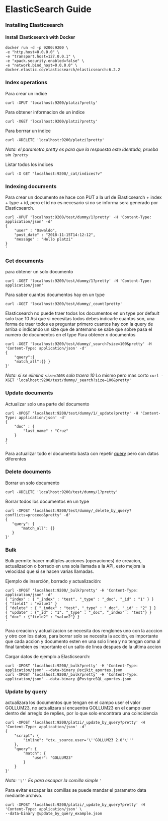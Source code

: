 # ElasticSearch Guide
### Installing Elasticsearch
#### Install Elasticsearch with Docker
~~~
docker run -d -p 9200:9200 \
-e "http.host=0.0.0.0" \
-e "transport.host=127.0.0.1" \
-e "xpack.security.enabled=false" \
-e "network.bind_host=0.0.0.0" \
docker.elastic.co/elasticsearch/elasticsearch:6.2.2
~~~

### Index operations

Para crear un indice
~~~
curl -XPUT 'localhost:9200/platzi?pretty'
~~~
Para obtener informacion de un indice
~~~
curl -XGET 'localhost:9200/platzi?pretty'
~~~
Para borrrar un indice
~~~
curl -XDELETE 'localhost:9200/platzi?pretty'
~~~
*Nota: el parametro pretty es para que la respuesta este identada, prueba sin `?pretty`*

Listar todos los indices
~~~
curl -X GET "localhost:9200/_cat/indices?v"
~~~

### Indexing documents
Para crear un documento se hace con PUT a la url de Elasticsearch + index + type + id, pero el id no es necesario si no se informa sera generado por Elasticsearch.

~~~
curl -XPUT 'localhost:9200/test/dummy/1?pretty' -H 'Content-Type: application/json' -d'
{
    "user" : "Oswaldo",
    "post_date" : "2018-11-15T14:12:12",
    "message" : "Hello platzi"
}
'
~~~
### Get documents
para obtener un solo documento

~~~
curl -XGET 'localhost:9200/test/dummy/1?pretty' -H 'Content-Type: application/json'
~~~
Para saber cuantos documentos hay en un type
~~~
curl -XGET 'localhost:9200/test/dummy/_count?pretty'
~~~

Elasticsearch no puede traer todos los documentos en un type por default solo trae 10
Asi que si necesitas todos debes indicarle cuantos son, una forma de traer todos es preguntar primero
cuantos hay con la query de arriba o indicando un size que de antemano se sabe que
sobre pasa el numero de documentos en el type
Para obtener *n* documentos
~~~
curl -XGET 'localhost:9200/test/dummy/_search?size=100&pretty' -H 'Content-Type: application/json' -d'
{
	"query":{
	"match_all":{} }
}'
~~~
*Nota: si se elimina `size=100&` solo traera 10*
Lo mismo pero mas corto
`curl -XGET 'localhost:9200/test/dummy/_search?size=100&pretty'`
### Update documents
Actualizar solo una parte del documento
~~~
curl -XPOST 'localhost:9200/test/dummy/1/_update?pretty' -H 'Content-Type: application/json' -d'
{
    "doc" : {
        "last_name" : "Cruz"
    }
}
'
~~~
Para actualizar todo el documento basta con repetir [query](#indexing-documents) pero con datos diferentes
### Delete documents
Borrar un solo documento
~~~
curl -XDELETE 'localhost:9200/test/dummy/1?pretty'
~~~
Borrar todos los documentos en un type
~~~
curl -XPOST 'localhost:9200/test/dummy/_delete_by_query?conflicts=proceed&pretty' -d'
{
   "query": {
       "match_all": {}
   }
}'
~~~
### Bulk
Bulk permite hacer multiples acciones (operaciones) de creacion, actualizacion o borrado en una sola llamada a la API, esto mejora la velocidad que si se hacen varias llamadas.

Ejemplo de inserción, borrado y actualización:
~~~
curl -XPOST 'localhost:9200/_bulk?pretty' -H 'Content-Type: application/json' -d'
{ "index" : { "_index" : "test", "_type" : "_doc", "_id" : "1" } }
{ "field1" : "value1" }
{ "delete" : { "_index" : "test", "_type" : "_doc", "_id" : "2" } }
{ "update" : {"_id" : "1", "_type" : "_doc", "_index" : "test"} }
{ "doc" : {"field2" : "value2"} }
'
~~~
Para creacion y actualizacion se necesita dos renglones uno con la acccion y otro con los datos, para borrar solo se necesita la acción, es importante que cada accion y documento esten en una solo linea y no tengan coma al final tambien es importante el un salto de linea despues de la ultima accion

Cargar datos de ejemplo a Elasticsearch:
~~~~
curl -XPOST 'localhost:9200/_bulk?pretty' -H 'Content-Type: application/json' --data-binary @scikit_aportes.json
curl -XPOST 'localhost:9200/_bulk?pretty' -H 'Content-Type: application/json' --data-binary @PostgreSQL_aportes.json
~~~~
### Update by query
actualizara los documentos que tengan en el campo user el valor GOLLUM23, no actualizara si encuentra GOLLUM23 en el campo user dentro del arreglo de replies, por lo que solo encontrara una coincidencia
~~~
curl -XPOST 'localhost:9200/platzi/_update_by_query?pretty' -H 'Content-Type: application/json' -d'
{
    "script": {
        "inline": "ctx._source.user='\''GOLLUM23 2.0'\''"
    },
    "query": {
        "match": {
            "user": "GOLLUM23"
        }
    }
}'
~~~
*Nota: `'\''` Es para escapar la comilla simple `'`*

Para evitar escapar las comillas se puede mandar el parametro data mediante archivo.
~~~
curl -XPOST 'localhost:9200/platzi/_update_by_query?pretty' -H 'Content-Type: application/json' \
--data-binary @update_by_query_example.json
~~~
